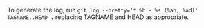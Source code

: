 To generate the log, run `git log --pretty='* %h - %s (%an, %ad)' TAGNAME..HEAD .` replacing TAGNAME and HEAD as appropriate.

